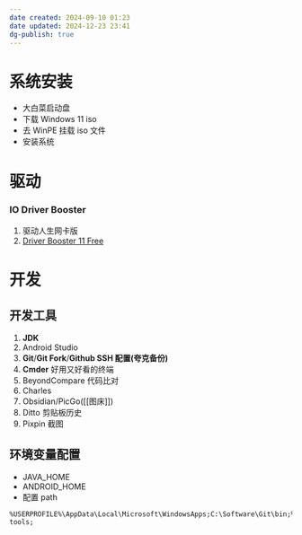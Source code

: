 ```yaml
---
date created: 2024-09-10 01:23
date updated: 2024-12-23 23:41
dg-publish: true
---
```


# 系统安装

- 大白菜启动盘
- 下载 Windows 11 iso
- 去 WinPE 挂载 iso 文件
- 安装系统

# 驱动

### IO Driver Booster

1. 驱动人生网卡版
2. [Driver Booster 11 Free](https://www.iobit.com/en/driver-booster.php?AFFILIATE=105109&AFF=105109)

# 开发

## 开发工具

1. **JDK**
2. Android Studio
3. **Git**/**Git Fork**/**Github SSH 配置(夸克备份)**
4. **Cmder** 好用又好看的终端
5. BeyondCompare 代码比对
6. Charles
7. Obsidian/PicGo([[图床]])
8. Ditto 剪贴板历史
9. Pixpin 截图

## 环境变量配置

- JAVA_HOME
- ANDROID_HOME
- 配置 path

```
%USERPROFILE%\AppData\Local\Microsoft\WindowsApps;C:\Software\Git\bin;%JAVA_HOME%\bin;%ANDROID_HOME%\platform-tools;
```
